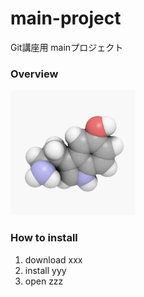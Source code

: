 # main-project
Git講座用 mainプロジェクト

### Overview
![demo](images/Animated-GIF.gif)

### How to install
1. download xxx
2. install yyy
3. open zzz